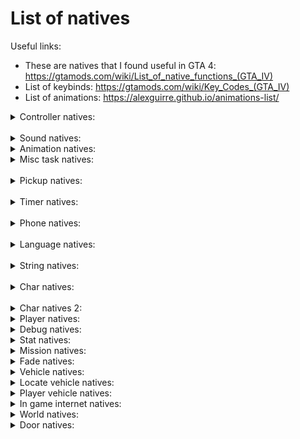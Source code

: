 # List of natives


Useful links:
* These are natives that I found useful in GTA 4: https://gtamods.com/wiki/List_of_native_functions_(GTA_IV)
* List of keybinds: https://gtamods.com/wiki/Key_Codes_(GTA_IV)
* List of animations: https://alexguirre.github.io/animations-list/



<details>
<summary> Controller natives: </summary>

1. SHAKE_PAD (Controller Index, Unknown Intensity, unknown_duration_ms) https://gtamods.com/wiki/SHAKE_PAD
</details>

<br>

<details>
<summary> Sound natives: </summary>

1. SET_VARIABLE_ON_SOUND (unk uVar4, unk String, unk float)
2. PLAY_SOUND_FRONTEND (unk int, Filename String, Soundset String)

</details>

<details>
<summary> Animation natives: </summary>

https://gtamods.com/wiki/TASK_PLAY_ANIM


I need to figure out what these are accepting, the number values anyways


1. REQUEST_ANIMS(char animName) - Example: REQUEST_ANIMS("amb@park_taichi_a"), request the animation
2. HAVE_ANIMS_LOADED(char animName) - Example: "amb@park_taichi_a", Check if the animation has loaded, use in a loop like this: "while(!(HAVE_ANIMS_LOADED(char animName))) WAIT (0);"
3. TASK_PLAY_ANIM(int charHandle, char animationID, char animationSet, float speed, bool loop, float x, float y, float z, int miliseconds)
Example: TASK_PLAY_ANIM( 0, "idle_lookaround_b", "missemergencycall", 8.00000000, 0, 0, 0, 0, -2 ) - Taken from sub_15140() in emergencycall.c 
4. TASK_PLAY_ANIM_WITH_FLAGS(int playerChar, char animgroup?, char animName, float unknown1, int unknown2, int unknown3)
Example: TASK_PLAY_ANIM_WITH_FLAGS(pPlayer,"taichi01","amb@park_taichi_a",8.0,99999,1);

7. TASK_PLAY_ANIM_SECONDARY_UPPER_BODY

</details>

<details>
<summary> Misc task natives: </summary>

I found most of these in ambbeggar.c under sub_2220

1. OPEN_SEQUENCE_TASK(unk string?) - Unknown usage, possibly give it a name?
2. TASK_GO_TO_CHAR(0, int charToGoTo, -1, 2.000) -- charToGoTo is the character to go to such as the player, value 3 and 4 is unknown, possibly timing?
3. TASK_STAND_STILL(0, 2)
4. SET_SEQUENCE_TO_REPEAT()
5. CLOSE_SEQUENCE_TASK()
6. TASK_PERFORM_SEQUENCE()
7. CLEAR_SEQUENCE_TASK()
8. CLOSE_SEQUENCE_TASK()
9. SAY_AMBIENT_SPEECH( l_U111, "Generic_Hi", 0, 0, 0 ) -- value 1 seems to be seems to be the character, value 2 seems to be the speech string, values 3, 4, and 5 are unknown.
10. SET_ROMANS_MOOD(int value) - Can be set from 0-3, 0 = normal, 1 = sad, 2 = shaken up, 3 = drunk.
11. UNLOCK_MISSION_NEWS_STORY(int value) - This seems to possibly set a news story for the radio in game, values seem to range from 0-60?, possibly more but that was with a quick look at it.

</details>

<br>

<details>
<summary> Pickup natives: </summary>

1. CREATE_PICKUP(hash modelName, int pickupType, float x, float y, float z, int pickupHandle, bool unknown (Normally false))
2. CREATE_PICKUP_WITH_AMMO(hash modelName, int pickupType, int unknown (Possibly ammo?), float x, float y, float z, int pickupHandle)
3. CREATE_PICKUP_ROTATE(hash modelName, int pickupType, int ammo, float x, float y, float z, float rotX, float rotY, float rotZ, int pickupHandle);

</details>

<br>

<details>
<summary> Timer natives: </summary>

Example for GET_GAME_TIMER: Setup a blank int to store the timer: int currentGameTimer;

1. GET_GAME_TIMER(&currentGameTimer {same variable as above})
2. CHECK_STUCK_TIMER()
3. CLEAR_ONSCREEN_TIMER
4. DISPLAY_ONSCREEN_TIMER_WITH_STRING
5. FREEZE_ONSCREEN_TIMER
6. GET_NETWORK_TIMER
7. RESET_STUCK_TIMER
8. SET_NETWORK_VEHICLE_RESPOT_TIMER
9. SET_TIMER_BEEP_COUNTDOWN_TIME

10. SETTIMERA
11. SETTIMERB
12. SETTIMERC

13. START_PROFILE_TIMER
14. STOP_PROFILE_TIMER

15. TIMERA
16. TIMERB
17. TIMERC

18. SET_INVINCIBILITY_TIMER_DURATION


</details>

<br>

<details>
<summary> Phone natives: </summary>

1. SCRIPT_IS_MOVING_MOBILE_PHONE_OFFSCREEN (unk1? int)
2. SET_MOBILE_RING_TYPE( cellphone3Dstructure._fU112 ) - Unknown as to what this gets set to, seems to only be in use in spcellphonemain.c
3. START_CUSTOM_MOBILE_PHONE_RINGING
3. ADD_LINE_TO_MOBILE_PHONE_CALL(int unk, unknown, unknown)
4. CAN_RENDER_RADIOHUD_SPRITE_IN_MOBILE_PHONE

5. CODE_WANTS_MOBILE_PHONE_REMOVED
6. CODE_WANTS_MOBILE_PHONE_REMOVED_FOR_WEAPON_SWITCHING
7. CREATE_MOBILE_PHONE( int phoneType? ) - Seems to only be in use in spcellphone.c, create a phone for the game.
8. DESTROY_MOBILE_PHONE() - Seems to run after phone calls end, in spcellphonecalling.c, spcellphonemain.c, spcellphonenetwork.c and spcellphonetutorial.c.

9. GET_MOBILE_PHONE_POSITION() - Unknown/possibly not in use.
10. GET_MOBILE_PHONE_RENDER_ID( ref cellphone3Dstructure.phoneRenderId ) - This usage is labeled in ```sub_3398()``` under ```spcellphonecalling.c```
11. GET_MOBILE_PHONE_ROTATION() - Unknown/possibly not in use.
12. GET_MOBILE_PHONE_SCALE() - Unknown/possibly not in use.
13. GET_MOBILE_PHONE_TASK_SUB_TASK

14. IS_MOBILE_PHONE_CALL_ONGOING
15. IS_MOBILE_PHONE_RADIO_ACTIVE() - Possibly can turn on/off the mobile radio? Unknown usage

16. NEW_MOBILE_PHONE_CALL
17. RENDER_RADIOHUD_SPRITE_IN_MOBILE_PHONE

18. SCRIPT_IS_USING_MOBILE_PHONE

19. SET_MOBILE_PHONE_POSITION
20. SET_MOBILE_PHONE_RADIO_STATE
21. SET_MOBILE_PHONE_ROTATION
22. SET_MOBILE_PHONE_SCALE
23. SET_MOBILE_RADIO_ENABLED_DURING_GAMEPLAY
24. SET_MOBILE_RING_TYPE
25. SET_PED_MOBILE_RING_TYPE
26. START_CUSTOM_MOBILE_PHONE_RINGING

27. START_MOBILE_PHONE_CALL
28. START_MOBILE_PHONE_CALLING
29. START_MOBILE_PHONE_RINGING
30. STOP_MOBILE_PHONE_RINGING
31. STOP_PED_MOBILE_RINGING
32. TASK_MOBILE_CONVERSATION
33. TASK_USE_MOBILE_PHONE
34. TASK_USE_MOBILE_PHONE_TIMED

</details>

<br>

<details>
<summary> Language natives: </summary>

1. IS_JAPANESE_VERSION https://gtamods.com/wiki/Native_function_returning_false

</details>

<br>

<details>
<summary> String natives: </summary>

1. PRINTSTRING (char string) - Print a string to the screen, colors can be used in this. https://gtamods.com/wiki/GXT#Symbols_and_colors

</details>

<br>

<details>
<summary> Char natives: </summary>

Some of these below need labeled, I copied most natives that had a description from the native website.

CREATE_CHAR ped types: https://gtamods.com/wiki/Ped_type
CREATE_CHAR model hashes: https://gtamods.com/wiki/List_of_models_hashes#Peds


1. CREATE_CHAR(int pedType, int pedHash, posX, posY, posZ, int &pedHandle, int unknown {always set to 1}) - Create a char with the specified ped type, ped hash, and coords, store to pedHandle.
2. SET_CHAR_PROOFS(int charHandle, int bulletProof, int fireProof, int explosionProof, int collisionProof, int meleeProof) - Enable/Disable char proofs, 1 for enabled, 0 for disabled.
3. DOES_CHAR_EXIST(int charHandle) - Check if a character exists
4. SET_CHAR_ACCURACY(int charHandle, int charAccuracy) - Set the chars accuracy
5. SET_CHAR_AMMO(int charHandle, int weaponHandle, int ammoAmount) - Set the amount of ammo for the char.
6. SET_CHAR_AS_ENEMY(int charHandle, int toggle) - Set the specified player as an enemy, use 1 for enabled, 0 for disabled.
7. SET_CHAR_AS_MISSION_CHAR(int charHandle) - Make the char a mission char, they shouldn't despawn, pretty much the opposite of MARK_CHAR_AS_NO_LONGER_NEEDED.
8. SET_CHAR_BLEEDING(int pedHandle, int toggle) - Toggle the char bleeding, use 1 for enabled, 0 for disabled.
9. SET_CHAR_CAN_BE_KNOCKED_OFF_BIKE(int charHandle, int toggle) - Toggle the char being able to fall off the bike, 1 is enabled (won't fall off bike), 0 is disabled (will fall off bike).
10. SET_CHAR_CAN_BE_SHOT_IN_VEHICLE(int charHandle, int toggle) - Toggle the char being able to be shot in a vehicle, 1 is enabled, 0 is disabled.
11. SET_CHAR_CANT_BE_DRAGGED_OUT(int charHandle. int toggle) - This function sets if the character can be dragged out of a vehicle, 1 is enabled, 0 is disabled. 
12. SET_CHAR_COLLISION
13. SET_CHAR_COMPONENT_VARIATION
14. SET_CHAR_COORDINATES
15. SET_CHAR_COORDINATES_DONT_WARP_GANG
16. SET_CHAR_COORDINATES_NO_OFFSET
17. SET_CHAR_DIES_INSTANTLY_IN_WATER
18. SET_CHAR_DROPS_WEAPONS_WHEN_DEAD
19. SET_CHAR_DROWNS_IN_SINKING_VEHICLE
20. SET_CHAR_DROWNS_IN_WATER
21. SET_CHAR_DRUGGED_UP
22. SET_CHAR_DUCKING
23. SET_CHAR_FIRE_DAMAGE_MULTIPLIER
24. SET_CHAR_GRAVITY
25. SET_CHAR_HAS_BEEN_CREATED_IN_INTERIOR
26. SET_CHAR_HEADING
27. SET_CHAR_HEALTH
28. SET_CHAR_INVINCIBLE
29. SET_CHAR_IS_TARGET_PRIORITY
30. SET_CHAR_KEEP_TASK
31. SET_CHAR_MAX_HEALTH
32. SET_CHAR_MONEY
33. SET_CHAR_MOVE_ANIM_SPEED_MULTIPLIER
34. SET_CHAR_NAME_DEBUG
35. SET_CHAR_NEVER_LEAVES_GROUP
36. SET_CHAR_PROOFS
37. SET_CHAR_PROP_INDEX
38. SET_CHAR_PROVIDE_COVERING_FIRE
39. SET_CHAR_RANDOM_COMPONENT_VARIATION
40. SET_CHAR_READY_TO_BE_EXECUTED

</details>

<br>

<details>
<summary> Char natives 2: </summary>

Most of these below need labeled, I copied most natives that had a description from the native website.

1. SET_CHAR_RELATIONSHIP_GROUP
2. SET_CHAR_SHOOT_RATE
3. SET_CHAR_SIGNAL_AFTER_KILL
4. SET_CHAR_SPHERE_DEFENSIVE_AREA
5. SET_CHAR_SUFFERS_CRITICAL_HITS
6. SET_CHAR_VELOCITY
7. SET_CHAR_VISIBLE
8. SET_CHAR_WANTED_BY_POLICE
9. SET_CHAR_WEAPON_SKILL
10. SET_CHAR_WILL_DO_DRIVEBYS
11. SET_CHAR_WILL_FLY_THROUGH_WINDSCREEN
12. SET_CHAR_WILL_LEAVE_CAR_IN_COMBAT
13. SET_CHAR_WILL_MOVE_WHEN_INJURED
14. SET_CHAR_WILL_ONLY_FIRE_WITH_CLEAR_LOS

</details>

<details>
<summary> Player natives: </summary>

1. HAS_DEATHARREST_EXECUTED - If the player has been wasted/busted
2. SET_CHAR_WILL_FLY_THROUGH_WINDSCREEN (int playerChar, int toggle) - Set the playerChar to fly through the windshield, set to 1 for enabled, set to 0 for disabled.
3. SET_PLAYER_MOOD_PISSED_OFF(int playerId, int unknown) - Seems to make Niko angry, the unknown int is usually 150 in the scripts.

</details>

<details>
<summary> Debug natives: </summary>

This one is incomplete, I will need to figure out how to use the C# tool for debug items

</details>

<details>
<summary> Stat natives: </summary>

1. INCREMENT_INT_STAT_NO_MESSAGE (int stat, int valueToIncrement) - Add the specified value to the stat.
2. DECREMENT_INT_STAT (int stat, int valueToDecrement) - Remove the specified value from the stat.

</details>

<details>
<summary> Mission natives: </summary>

1. SET_MISSION_FLAG (int value) - Set the mission enabled flag, use 1 for enabled, 0 for disabled, for use when making missions.

</details>

<details>
<summary> Fade natives: </summary>

1. DO_SCREEN_FADE_IN(int time) - Set the screen to fade in, the time is in miliseconds.
2. DO_SCREEN_FADE_OUT(int time) - Set the screen to fade out, the time is in miliseconds.

</details>

<details>
<summary> Vehicle natives: </summary>

Useful links:
* https://gtamods.com/wiki/CREATE_MISSION_TRAIN

Some of these were obtained from "void sub_9436()" in ray2.c in TLAD, didn't mean to find it in there but it'll work on IV also.

1. CREATE_CAR(Hash carModelHash, float vehicleX, float vehicleY, float vehicleZ, int carHandle, int unknown {usually 1}) - Create a vehicle with the model hash at the specific coordinates.
2. SET_CAR_PROOFS(int carHandle, bool bulletProof, bool fireProof, bool explosionProof, bool collisionProof, bool meleeProof) - Can set the car to invincible with all enabled, or turn it off.
3. SET_VEH_HAS_STRONG_AXLES (vehicle veh, int toggle) - Set the vehicle to have strong axles, 1 for enabled, 0 for disabled.
4. SET_CAR_AS_MISSION_CAR (vehicle CarToSet) - Set a vehicle as a mission car
5. SWITCH_CAR_SIREN(Vehicle vehicleToSwitch, int toggle) - This can turn the car sirens on/off, use 1 for enabled, 0 for disabled.
6. FORCE_CAR_LIGHTS(Vehicle emergencyVehicle, int value) - This seems to turn on/off the vehicle lights, possible values are 0, 1, and 2, I think 0 is off, 1 is low beams, and 2 is high beams, I could be wrong though.
7. LOCK_CAR_DOORS(Vehicle vehicleToLock, int toggle) - This can lock the vehicle doors, 1 is enabled and doors are locked, 0 is disabled and doors are unlocked.
8. CHANGE_CAR_COLOUR(int vehicleHandle, int color1, int color2) - Change the vehicles colors.
9. SET_EXTRA_CAR_COLOURS(int vehicleHandle, int color1, int color2) - Change the vehicles extra colors.
10. TURN_OFF_VEHICLE_EXTRA
11. SET_CAR_ON_GROUND_PROPERLY(int vehicleHandle) - Set the vehicle to be on the ground.
12. SET_CAR_ONLY_DAMAGED_BY_PLAYER(int vehicleHandle, int toggle) - Toggle the vehicle to only be damaged by the player, 1 is on 0 is off.
13. SET_CAR_COORDINATES(int vehicleHandle, float vehicleX, float vehicleY, float vehicleZ) - Set the cars coordinates
14. SET_CAR_HEADING(int vehicleHandle, float heading) - Set the cars heading.
15. DELETE_CAR(int &vehicleHandle) - Delete the specified vehicle
16. MARK_CAR_AS_NO_LONGER_NEEDED(int &vehicleHandle) - Mark the specified vehicle as no longer needed, cleanup for game.
17. SET_CAR_CAN_BE_DAMAGED(int &vehicleHandle, int toggle) - Toggle the car being able to be damaged, 1 is on 0 is off.
18. SET_CAR_CAN_BE_VISIBLY_DAMAGED(int &vehicleHandle, int toggle)- Toggle the car being able to be visibly damaged, 1 is on 0 is off.
19. SET_CAN_BURST_CAR_TYRES(int vehicleHandle, int toggle) - Toggle the car being able to burst tires, 1 is on, 0 is off.
20. CREATE_MISSION_TRAIN(int trainType, float trainX, float trainY, float trainZ, int trainDirection, &trainHandle) - Create a train with the specified train type, coords, direction can be either 1 or 0, and trainHandle takes a reference to an int
21. SET_NEEDS_TO_BE_HOTWIRED(int vehicleHandle, bool toggle) - Set the engine to need to be hotwired to get in.

</details>

<details>
<summary> Locate vehicle natives: </summary>

1. LOCATE_CAR_2D(int vehicleHandle, float locationX1, float locationY1, float locationX2, float locationY2, int unknown {seems to always be 0})
2. LOCATE_CAR_3D(int vehicleHandle, float locationX1, float locationY1, float locationZ1, float locationX2, float locationY2, float locationZ3, int unknown {seems to always be 0})

</details>

<details>
<summary> Player vehicle natives: </summary>

Store the players car, store the vehicle in the variable like this, making a blank variable: int vehicleHandle;
* GET_CAR_CHAR_IS_USING(int playerHandle, int &vehicleHandle)

Check if char is in any car
* IS_CHAR_IN_ANY_CAR(int playerChar)



</details>


<details>
<summary> In game internet natives: </summary>

To use ADD_TO_HTML_SCRIPT_OBJECT:
l_U1 = CREATE_HTML_SCRIPT_OBJECT( "alexLink" );

1. LOAD_WEB_PAGE(unknown webPage)
2. RELOAD_WEB_PAGE(unknown webPage)
3. ADD_TO_HTML_SCRIPT_OBJECT(char scriptObject {l_U1 set above}, char htmlObject );

</details>

<details>
<summary> World natives: </summary>

Some of these were taken from "void sub_8827()" in vlad4.c

1. ADD_SCENARIO_BLOCKING_AREA( -9999.90000000, -9999.90000000, -9999.90000000, 9999.90000000, 9999.90000000, 9999.90000000 ) - Unsure what this does
2. SET_CAR_GENERATORS_ACTIVE_IN_AREA( -9999.90000000, -9999.90000000, -9999.90000000, 9999.90000000, 9999.90000000, 9999.90000000, 0 ) - Seems to disable all car generators on the map
3. OVERRIDE_NUMBER_OF_PARKED_CARS(int toggle) -- Toggle parked cars on/off, 0 is off, 1 is on.
4. SWITCH_GARBAGE_TRUCKS(int toggle) -- Toggle garbage trucks on/off, 0 is off, 1 is on.
5. ALLOW_EMERGENCY_SERVICES(int toggle) -- Toggle emergency service vehicles on/off, 0 is off, 1 is on.
6. SET_CAR_DENSITY_MULTIPLIER(float value) - Set the car density, from 0.0 to 1.0 being the max

7. SET_PED_DENSITY_MULTIPLIER(float value) - Set the ped density, from 0.0 to 1.0 being the max
</details>

<details>
<summary> Door natives: </summary>

https://gtamods.com/wiki/SET_STATE_OF_CLOSEST_DOOR_OF_TYPE
1. SET_STATE_OF_CLOSEST_DOOR_OF_TYPE(char doorHash, float doorX, float doorY, float doorZ, int lock, float doorSwing) - Toggle doors locked or unlocked, lock can be 0 for unlocked or 1 for locked, doorSwing can be from -1.0 to 1.0.

</details>